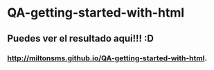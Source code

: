 # QA-getting-started-with-html
## Puedes ver el resultado aqui!!! :D
### http://miltonsms.github.io/QA-getting-started-with-html.
